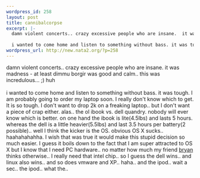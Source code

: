 ```yaml
--- 
wordpress_id: 258
layout: post
title: cannibalcorpse
excerpt: |-
  damn violent concerts.. crazy excessive people who are insane.  it was madness - at least dimmu borgir was good and calm.. this was incredulous... ;) huh
  
  i wanted to come home and listen to something without bass. it was tough. I am probably going to order my laptop soon. I really don't know which to get. It is so tough. I don't want to drop 2k on a freaking laptop.. but I don't w...
wordpress_url: http://new.nata2.org/?p=258
---
```

damn violent concerts.. crazy excessive people who are insane.  it was madness - at least dimmu borgir was good and calm.. this was incredulous... ;) huh<br/>
<br/>
i wanted to come home and listen to something without bass. it was tough. I am probably going to order my laptop soon. I really don't know which to get. It is so tough. I don't want to drop 2k on a freaking laptop.. but I don't want a piece of crap either. alas.. the ol ibook vs. dell quandry. nobody will ever know which is better. on one hand the ibook is lite(4.5lbs) and lasts 5 hours. whereas the dell is a little heavier(5.5lbs) and last  3.5 hours per battery(2 possible).. well I think the kicker is the OS. obvious OS X sucks.. haahahahahha. I wish that was true it would make this stupid decision so much easier. I guess it boils down to the fact that I am super attracted to OS X but I know that I need PC hardware.. no matter how much my friend <a href="http://www.127th.com">bryan</a> thinks otherwise.. I really need that intel chip.. so I guess the dell wins.. and linux also wins.. and so does vmware and XP.. haha.. and the ipod.. wait a sec.. the ipod.. what the..

